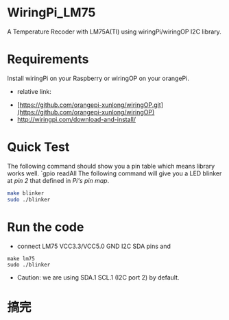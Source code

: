 # WiringPi_LM75
A Temperature Recoder with LM75A(TI) using wiringPi/wiringOP I2C library.

# Requirements
Install wiringPi on your Raspberry or wiringOP on your orangePi.
* relative link:
+ [https://github.com/orangepi-xunlong/wiringOP.git](https://github.com/orangepi-xunlong/wiringOP)
+ http://wiringpi.com/download-and-install/

# Quick Test
The following command should show you a pin table which means library works well.
`gpio readAll
The following command will give you a LED blinker at *pin 2* that defined in *Pi's pin map*.
```bash
make blinker
sudo ./blinker
   ```
# Run the code
* connect LM75 VCC3.3/VCC5.0 GND I2C SDA pins and
```
make lm75
sudo ./blinker
```
* Caution: we are using SDA.1 SCL.1 (I2C port 2) by default.
# 搞完
